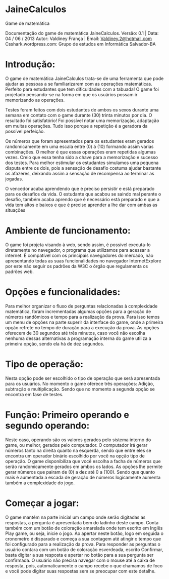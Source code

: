 JaineCalculos
=============

Game de matemática

Documentação do game de matemática JaineCalculos. 
Versão: 0.1 | Data: 04 / 06 / 2013
Autor: Valdiney França  | Email: Valdiney.2@hotmail.com
Csshark.wordpress.com: Grupo de estudos em Informática Salvador-BA


<h1>Introdução:</h1>
O game de matemática JaineCalculos trata-se de uma ferramenta que pode ajudar as pessoas a se familiarizarem com as operações matemáticas. Perfeito para estudantes que tem dificuldades com a tabuada! O game foi projetado pensando-se na forma em que os usuários possam ir memorizando as operações. 

Testes foram feitos com dois estudantes de ambos os sexos durante uma semana em contato com o game durante (30) trinta minutos por dia. O resultado foi satisfatório! Foi possível notar uma memorização, adaptação em muitas operações. Tudo isso porque a repetição é a geradora da possível perfeição. 

Os números que foram apresentados para os estudantes eram gerados randomicamente em uma escala entre (0) á (10) formando assim varias combinações. O melhor é que essas operações eram repetidas algumas vezes. Creio que essa tenha sido a chave para a memorização e sucesso dos testes.
Para melhor estimular os estudantes simulamos uma pequena disputa entre os dois, pois a sensação de desafio costuma ajudar bastante os afazeres, deixando assim a sensação de recompensa ao terminar as jogadas. 

O vencedor acaba aprendendo que é preciso persistir e está preparado para os desafios da vida.
O estudante que acabou se saindo mal perante o desafio, também acaba aprendo que é necessário está preparado e que a vida tem altos e baixos e que é preciso aprender a lhe dar com ambas as situações

<h1>Ambiente de funcionamento:</h1>
O game foi projeta visando à web, sendo assim, é possível executa-lo diretamente no navegador, o programa que utilizamos para acessar a internet. É compatível com os principais navegadores do mercado, não apresentando todas as suas funcionalidades no navegador InternetExplore por este não seguir os padrões da  W3C o órgão que regulamenta os padrões web. 

<h1>Opções e funcionalidades:</h1>
Para melhor organizar o fluxo de perguntas relacionadas à complexidade matemática, foram incrementadas algumas opções para a geração de números randômicos e tempo para a realização da prova. 
Para isso temos um menu de opções na parte superir da interface do game, onde a primeira opção refrete no tempo de duração para a execução da prova. As opções oferecem de 30 segundos até três minutos, caso você não escolha nenhuma dessas alternativas a programação interna do game utiliza a primeira opção, sendo ela há de dez segundos. 

<h1>Tipo de operação:</h1>
Nesta opção pode ser escolhido o tipo de operação que será apresentada para os usuários. No momento o game oferece três operações: Adição, subtração e multiplicação. Sendo que no momento a segunda opção se encontra em fase de testes. 

<h1>Função: Primeiro operando e segundo operando: </h1>
Neste caso, operando são os valores gerados pelo sistema interno do game, ou melhor, gerados pelo computador. O computador irá gerar números tanto na direita quanto na esquerda, sendo que entre eles se encontra um operador binário escolhido por você na opção tipo de operação.  O game disponibiliza que você escolha a facha de números que serão randomicamente gerados em ambos os lados. 
As opções lhe permite gerar números que pairam de (0) a dez até 0 a (100). Sendo que quanto mais é aumentada a escada de geração de números logicamente aumenta também a complexidade do jogo.



<h1>Começar a jogar:</h1>
O game mantém na parte inicial um campo onde serão digitadas as respostas, a pergunta é apresentada bem do ladinho deste campo. Conta também com um botão de coloração amarelada onde tem escrito em Inglês Play game, ou seja, inicie o jogo. Ao apertar neste botão, logo em seguida o cronometro é disparado e começa a sua contagem até atingir o tempo que foi configurado para a realização da prova.
Para responder as perguntas o usuário contara com um botão de coloração esverdeada, escrito Confirmar, basta digitar a sua resposta e apertar no botão para a sua pergunta ser confirmada.
O usuário não precisa navegar com o mouse até a caixa de resposta, pois, automaticamente o campo recebe o que chamamos de foco e você pode digitar suas respostas sem se preocupar com este detalhe.







 







